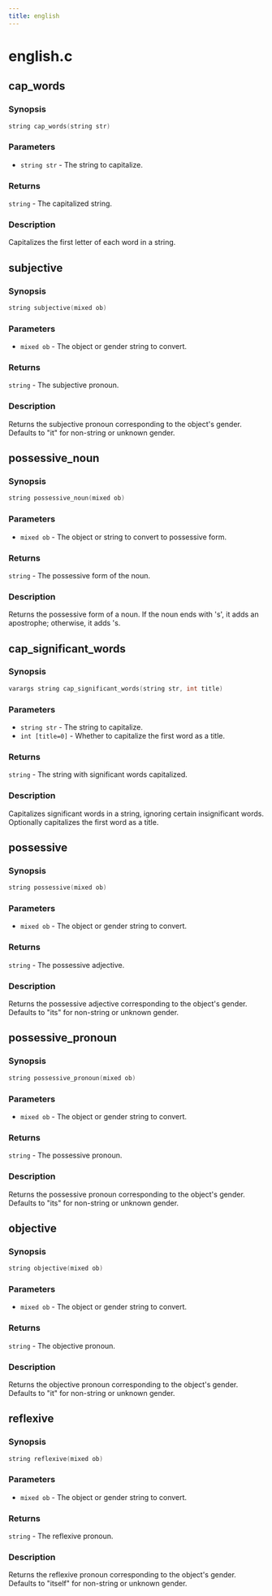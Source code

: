 ```yaml
---
title: english
---
```

# english.c

## cap_words

### Synopsis

```c
string cap_words(string str)
```

### Parameters

* `string str` - The string to capitalize.

### Returns

`string` - The capitalized string.

### Description

Capitalizes the first letter of each word in a string.

## subjective

### Synopsis

```c
string subjective(mixed ob)
```

### Parameters

* `mixed ob` - The object or gender string to convert.

### Returns

`string` - The subjective pronoun.

### Description

Returns the subjective pronoun corresponding to the object's
gender. Defaults to "it" for non-string or unknown gender.

## possessive_noun

### Synopsis

```c
string possessive_noun(mixed ob)
```

### Parameters

* `mixed ob` - The object or string to convert to possessive form.

### Returns

`string` - The possessive form of the noun.

### Description

Returns the possessive form of a noun. If the noun ends with 's',
it adds an apostrophe; otherwise, it adds 's.

## cap_significant_words

### Synopsis

```c
varargs string cap_significant_words(string str, int title)
```

### Parameters

* `string str` - The string to capitalize.
* `int [title=0]` - Whether to capitalize the first word as a title.

### Returns

`string` - The string with significant words capitalized.

### Description

Capitalizes significant words in a string, ignoring certain
insignificant words. Optionally capitalizes the first word
as a title.

## possessive

### Synopsis

```c
string possessive(mixed ob)
```

### Parameters

* `mixed ob` - The object or gender string to convert.

### Returns

`string` - The possessive adjective.

### Description

Returns the possessive adjective corresponding to the object's
gender. Defaults to "its" for non-string or unknown gender.

## possessive_pronoun

### Synopsis

```c
string possessive_pronoun(mixed ob)
```

### Parameters

* `mixed ob` - The object or gender string to convert.

### Returns

`string` - The possessive pronoun.

### Description

Returns the possessive pronoun corresponding to the object's
gender. Defaults to "its" for non-string or unknown gender.

## objective

### Synopsis

```c
string objective(mixed ob)
```

### Parameters

* `mixed ob` - The object or gender string to convert.

### Returns

`string` - The objective pronoun.

### Description

Returns the objective pronoun corresponding to the object's
gender. Defaults to "it" for non-string or unknown gender.

## reflexive

### Synopsis

```c
string reflexive(mixed ob)
```

### Parameters

* `mixed ob` - The object or gender string to convert.

### Returns

`string` - The reflexive pronoun.

### Description

Returns the reflexive pronoun corresponding to the object's
gender. Defaults to "itself" for non-string or unknown gender.

